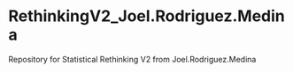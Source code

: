 # RethinkingV2_Joel.Rodriguez.Medina
Repository for Statistical Rethinking V2 from Joel.Rodriguez.Medina
